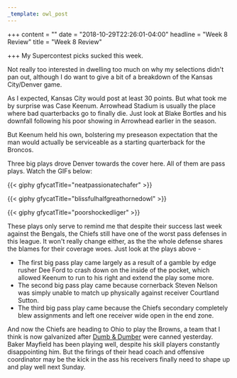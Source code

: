 ```yaml
---
_template: owl_post
---
```


+++
content = ""
date = "2018-10-29T22:26:01-04:00"
headline = "Week 8 Review"
title = "Week 8 Review"

+++
My Supercontest picks sucked this week.

Not really too interested in dwelling too much on why my selections didn't pan out, although I do want to give a bit of a breakdown of the Kansas City/Denver game.

As I expected, Kansas City would post at least 30 points. But what took me by surprise was Case Keenum. Arrowhead Stadium is usually the place where bad quarterbacks go to finally die. Just look at Blake Bortles and his downfall following his poor showing in Arrowhead earlier in the season.

But Keenum held his own, bolstering my preseason expectation that the man would actually be serviceable as a starting quarterback for the Broncos.

Three big plays drove Denver towards the cover here. All of them are pass plays. Watch the GIFs below:

{{< giphy gfycatTitle="neatpassionatechafer" >}}

{{< giphy gfycatTitle="blissfulhalfgreathornedowl" >}}

{{< giphy gfycatTitle="poorshockedliger" >}}

These plays only serve to remind me that despite their success last week against the Bengals, the Chiefs still have one of the worst pass defenses in this league. It won't really change either, as the the whole defense shares the blames for their coverage woes. Just look at the plays above -

* The first big pass play came largely as a result of a gamble by edge rusher Dee Ford to crash down on the inside of the pocket, which allowed Keenum to run to his right and extend the play some more.
* The second big pass play came because cornerback Steven Nelson was simply unable to match up physically against receiver Courtland Sutton.
* The third big pass play came because the Chiefs secondary completely blew assignments and left one receiver wide open in the end zone.

And now the Chiefs are heading to Ohio to play the Browns, a team that I think is now galvanized after [Dumb & Dumber](https://www.nbcsports.com/washington/sites/csnma/files/styles/article_hero_image/public/2018/10/29/jackson-haley-apusat.png?itok=yZ8LX9uw) were canned yesterday. Baker Mayfield has been playing well, despite his skill players constantly disappointing him. But the firings of their head coach and offensive coordinator may be the kick in the ass his receivers finally need to shape up and play well next Sunday.
